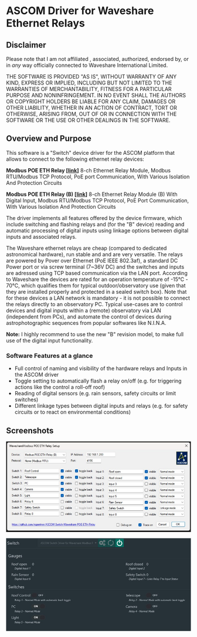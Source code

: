 # ASCOM Driver for Waveshare Ethernet Relays

## Disclaimer

Please note that I am not affiliated , associated, authorized, endorsed by, or in *any* way officially connected to Waveshare International Limited.

THE SOFTWARE IS PROVIDED "AS IS", WITHOUT WARRANTY OF ANY KIND, EXPRESS OR
IMPLIED, INCLUDING BUT NOT LIMITED TO THE WARRANTIES OF MERCHANTABILITY,
FITNESS FOR A PARTICULAR PURPOSE AND NONINFRINGEMENT. IN NO EVENT SHALL THE
AUTHORS OR COPYRIGHT HOLDERS BE LIABLE FOR ANY CLAIM, DAMAGES OR OTHER
LIABILITY, WHETHER IN AN ACTION OF CONTRACT, TORT OR OTHERWISE, ARISING FROM,
OUT OF OR IN CONNECTION WITH THE SOFTWARE OR THE USE OR OTHER DEALINGS IN
THE SOFTWARE.

## Overview and Purpose

This software is a "Switch" device driver for the ASCOM platform that allows to connect to the following ethernet relay devices:

**Modbus POE ETH Relay [[link](https://www.waveshare.com/modbus-poe-eth-relay.htm)]**
8-ch Ethernet Relay Module, Modbus RTU/Modbus TCP Protocol, PoE port Communication, With Various Isolation And Protection Circuits

**Modbus POE ETH Relay (B) [[link](https://www.waveshare.com/modbus-poe-eth-relay-b.htm.htm)]**
8-ch Ethernet Relay Module (B) With Digital Input, Modbus RTU/Modbus TCP Protocol, PoE Port Communication, With Various Isolation And Protection Circuits

The driver implements all features offered by the device firmware, which include switching and flashing relays and (for the "B" device) reading and automatic processing of digital inputs using linkage options between digital inputs and associated relays.

The Waveshare ethernet relays are cheap (compared to dedicated astronomical hardware), run stable and and are very versatile.
The relays are powered by Pover over Ethernet (PoE IEEE 802.3af), a standard DC Power port or via screw terminal (7~36V DC) and the switches and inputs are adressed using TCP based communication via the LAN port.
According to Waveshare the devices are rated for an operation temperature of -15℃ - 70℃, which qualifies them for typical outdoor/observatory use (given that they are installed properly and protected in a sealed switch box).
Note that for these devices a LAN network is mandatory - it is not possible to connect the relays directly to an observatory PC.
Typical use-cases are to control devices and digital inputs within a (remote) observatory via LAN (independent from PCs), and automate the control of devices during astrophotographic sequences from popular softwares like N.I.N.A.

**Note:** I highly recommend to use the new "B" revision model, to make full use of the digital input functionality.

### Software Features at a glance

* Full control of naming and visibility of the hardware relays and Inputs in the ASCOM driver
* Toggle setting to automatically flash a relay on/off (e.g. for triggering actions like the control a roll-off roof)
* Reading of digital sensors (e.g. rain sensors, safety circuits or limit switches)
* Different linkage types between digital inputs and relays (e.g. for safety circuits or to react on environmental conditions)

## Screenshots

![](Images/Settings.jpg)

![](Images/NINA.jpg)
